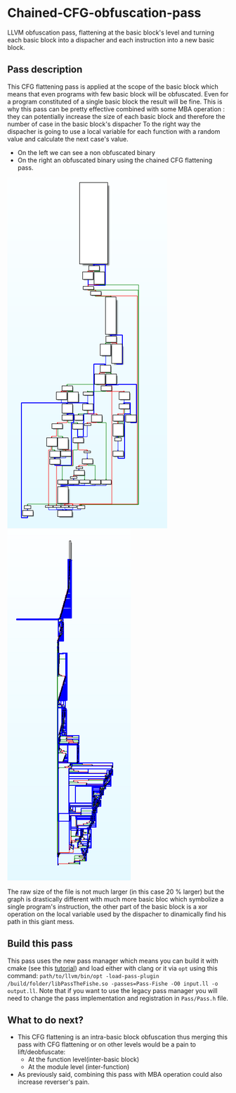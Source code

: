 # Chained-CFG-obfuscation-pass
LLVM obfuscation pass, flattening at the basic block's level and turning each basic block into a dispacher and each instruction into a new basic block.

## Pass description
This CFG flattening pass is applied at the scope of the basic block which means that even programs with few basic block will be obfuscated. Even for a program constituted of a single basic block the result will be fine. This is why this pass can be pretty effective combined with some MBA operation : they can potentially increase the size of each basic block and therefore the number of case in the basic block's dispacher To the right way the dispacher is going to use a local variable for each function with a random value and calculate the next case's value.

* On the left we can see a non obfuscated binary
* On the right an obfuscated binary using the chained CFG flattening pass.

![Non obfuscated binary](./screenshots/NonObf.PNG)
![Non obfuscated binary](./screenshots/Obf.PNG)

The raw size of the file is not much larger (in this case 20 % larger) but the graph is drastically different with much more basic bloc which symbolize a single program's instruction, the other part of the basic block is a xor operation on the local variable used by the dispacher to dinamically find his path in this giant mess.

## Build this pass
This pass uses the new pass manager which means you can build it with cmake (see this [tutorial](https://github.com/banach-space/llvm-tutor#helloworld-your-first-pass)) and load either with clang or it via ```opt``` using this command:
```path/to/llvm/bin/opt -load-pass-plugin /build/folder/libPassTheFishe.so -passes=Pass-Fishe -O0 input.ll -o output.ll```.
Note that if you want to use the legacy pass manager you will need to change the pass implementation and registration in ```Pass/Pass.h``` file.

## What to do next?
* This CFG flattening is an intra-basic block obfuscation thus merging this pass with CFG flattening or on other levels would be a pain to lift/deobfuscate:
    + At the function level(inter-basic block)
    + At the module level (inter-function)
* As previously said, combining this pass with MBA operation could also increase reverser's pain.
